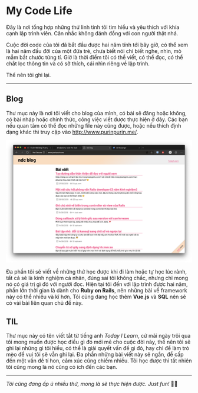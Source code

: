# My Code Life

Đây là nơi tổng hợp những thứ linh tinh tôi tìm hiểu và yêu thích với khía cạnh lập trình viên. Cân nhắc không đánh đồng với con người thật nhá.

Cuộc đời code của tôi đã bắt đầu được hai năm tính tới bây giờ, có thể xem là hai năm đầu đời của một đứa trẻ, chưa biết nói chỉ biết nghe, nhìn, mò mẫm bắt chước từng tí. Giờ là thời điểm tôi có thể viết, có thể đọc, có thể chắt lọc thông tin và có sở thích, cái nhìn riêng về lập trình.

Thế nên tôi ghi lại.

---

## Blog

Thư mục này là nơi tôi viết cho blog của mình, có bài sẽ đăng hoặc không, có bài nháp hoặc chính thức, công việc viết được thực hiện ở đây. Các bạn nếu quan tâm có thể đọc những file này cũng được, hoặc nếu thích định dạng khác thì truy cập vào http://www.purinpurin.me/.

![blog](images/blog-showcase.png)

Đa phần tôi sẽ viết về những thứ học được khi đi làm hoặc tự học lúc rảnh, tất cả sẽ là kinh nghiệm cá nhân, đúng sai tôi không chắc, nhưng chỉ mong nó có giá trị gì đó với người đọc. Hiện tại tôi đến với lập trình được hai năm, phần lớn thời gian là dành cho **Ruby on Rails**, nên những bài về framework này có thể nhiều và kĩ hơn. Tôi cũng đang học thêm **Vue.js** và **SQL** nên sẽ có vài bài liên quan chủ đề này.

## TIL

Thư mục này có tên viết tắt từ tiếng anh *Today I Learn*, cứ mãi ngày trôi qua tôi mong muốn được học điều gì đó mới mẻ cho cuộc đời này, thế nên tôi sẽ ghi lại những gì tôi hiểu, có thể là giải quyết vấn đề gì đó, hay chỉ để làm trò mèo để vui tôi sẽ vẫn ghi lại. Đa phần những bài viết này sẽ ngắn, đề cấp đến một vấn đề tí hon, cảm xúc cũng chiếm nhiều. Tôi học được thì tất nhiên tôi cũng mong là nó cũng có ích đến các bạn.

---

*Tôi cũng đang ấp ủ nhiều thứ, mong là sẽ thực hiện được. Just fun!* 🤟🏼
